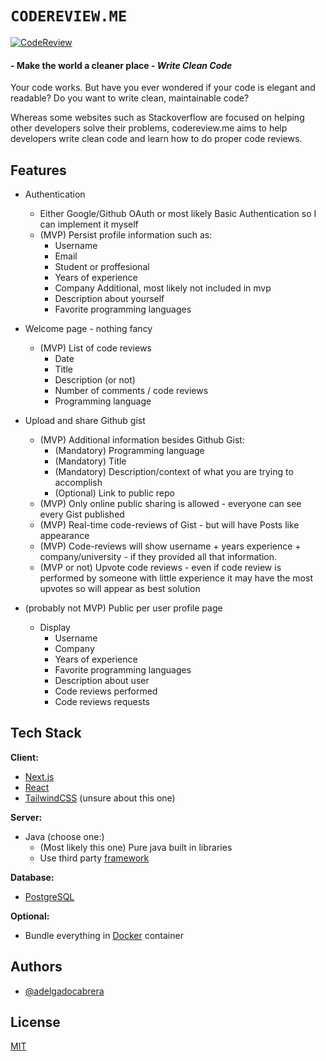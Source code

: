 
# `CODEREVIEW.ME` 

 [![CodeReview](https://www.bounteous.com/sites/default/files/insights/2019-06/previews/20190606_blog_code_review_limbo-_how_low_should_you_go_website.png)](https://github.com/CS601-F21/side-project-adelgadocabrera)

#### - Make the world a cleaner place - _Write Clean Code_ 

Your code works. But have you ever wondered if your code is elegant and readable? 
Do you want to write clean, maintainable code?

Whereas some websites such as Stackoverflow are focused on helping other developers solve their problems, 
codereview.me aims to help developers write clean code and learn how to do proper code reviews.


## Features

- Authentication
    - Either Google/Github OAuth or most likely Basic Authentication so I can implement it myself
    - (MVP) Persist profile information such as:
        - Username
        - Email
        - Student or proffesional 
        - Years of experience
        - Company
        Additional, most likely not included in mvp
        - Description about yourself
        - Favorite programming languages

- Welcome page - nothing fancy
    - (MVP) List of code reviews
        - Date
        - Title
        - Description (or not)
        - Number of comments / code reviews
        - Programming language

- Upload and share Github gist
    - (MVP) Additional information besides Github Gist:
        - (Mandatory) Programming language
        - (Mandatory) Title
        - (Mandatory) Description/context of what you are trying to accomplish
        - (Optional) Link to public repo  
    - (MVP) Only online public sharing is allowed - everyone can see every Gist published
    - (MVP) Real-time code-reviews of Gist - but will have Posts like appearance
    - (MVP) Code-reviews will show username + years experience + company/university - if they provided all that 
        information. 
    - (MVP or not) Upvote code reviews - even if code review is performed by someone with little experience
        it may have the most upvotes so will appear as best solution

- (probably not MVP) Public per user profile page 
    - Display
        - Username
        - Company
        - Years of experience
        - Favorite programming languages 
        - Description about user
        - Code reviews performed
        - Code reviews requests


  
## Tech Stack

**Client:** 
- [Next.js](https://nextjs.org/)
- [React](https://reactjs.org/)
- [TailwindCSS](https://tailwindcss.com/) (unsure about this one)

**Server:** 
- Java (choose one:) 
    - (Most likely this one) Pure java built in libraries
    - Use third party [framework](https://hackr.io/blog/java-frameworks)

**Database:**
- [PostgreSQL](https://www.postgresql.org/)

**Optional:**
- Bundle everything in [Docker](https://www.docker.com/) container
  
## Authors

- [@adelgadocabrera](https://www.github.com/adelgadocabrera)

  
## License

[MIT](https://choosealicense.com/licenses/mit/)

  
